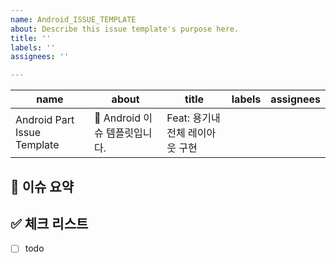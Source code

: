 ```yaml
---
name: Android_ISSUE_TEMPLATE
about: Describe this issue template's purpose here.
title: ''
labels: ''
assignees: ''

---
```


|name|about|title|labels|assignees|
|---|---|------|---|---|
|Android Part Issue Template| 🦄 Android 이슈 템플릿입니다.|Feat: 용기내 전체 레이아웃 구현| | |

## 🌈 이슈 요약

<!-- 이슈에 대해 설명해주세요. -->

## ✅ 체크 리스트

<!-- 해야 할 일을 적어주세요. -->

- [ ] todo
